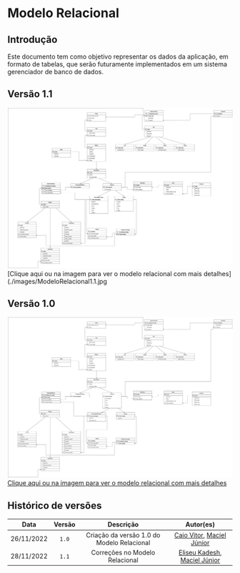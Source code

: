 # Modelo Relacional

## Introdução

Este documento tem como objetivo representar os dados da aplicação, em formato de tabelas, que serão futuramente implementados em um sistema gerenciador de banco de dados.

## Versão 1.1

[![Imagem de capa](./images/ModeloRelacional1.1.jpg)](./images/ModeloRelacional1.1.jpg)
[Clique aqui ou na imagem para ver o modelo relacional com mais detalhes](./images/ModeloRelacional1.1.jpg
## Versão 1.0

[![Imagem de capa](./images/modelo-relacional-1.0.jpg)](./images/modelo-relacional-1.0.jpg)
[Clique aqui ou na imagem para ver o modelo relacional com mais detalhes](./images/modelo-relacional-1.0.jpg)


## Histórico de versões

|    Data    | Versão |          Descrição                         | Autor(es) |
| :--------: | :----: | :----------------------------------------: | :----:
| 26/11/2022 | `1.0`  | Criação da versão 1.0 do Modelo Relacional | [Caio Vitor](https://github.com/caiozim112), [Maciel Júnior](https://github.com/macieljuniormax)
| 28/11/2022 | `1.1`  | Correções no Modelo Relacional | [Eliseu Kadesh](https://github.com/eliseukadesh67), [Maciel Júnior](https://github.com/macieljuniormax)